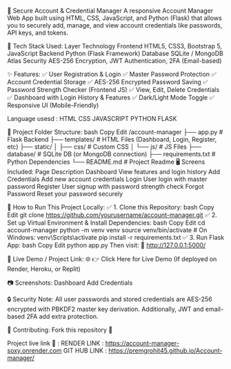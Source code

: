 🔐 Secure Account & Credential Manager
A responsive Account Manager Web App built using HTML, CSS, JavaScript, and Python (Flask) that allows you to securely add, manage, and view account credentials like passwords, API keys, and tokens.

🧰 Tech Stack Used:
Layer	Technology
Frontend	HTML5, CSS3, Bootstrap 5, JavaScript
Backend	Python (Flask Framework)
Database	SQLite / MongoDB Atlas
Security	AES-256 Encryption, JWT Authentication, 2FA (Email-based)

✨ Features:
✅ User Registration & Login
✅ Master Password Protection
✅ Account Credential Storage
✅ AES-256 Encrypted Password Saving
✅ Password Strength Checker (Frontend JS)
✅ View, Edit, Delete Credentials
✅ Dashboard with Login History & Features
✅ Dark/Light Mode Toggle
✅ Responsive UI (Mobile-Friendly)

Language usesd :
HTML
CSS
JAVASCRIPT
PYTHON FLASK

📌 Project Folder Structure:
bash
Copy
Edit
/account-manager
├── app.py                  # Flask Backend
├── templates/              # HTML Files (Dashboard, Login, Register, etc)
├── static/
│   ├── css/                # Custom CSS
│   └── js/                 # JS Files
├── database/               # SQLite DB (or MongoDB connection)
├── requirements.txt        # Python Dependencies
└── README.md               # Project Readme
🖥 Screens Included:
Page	Description
Dashboard	View features and login history
Add Credentials	Add new account credentials
Login	User login with master password
Register	User signup with password strength check
Forgot Password	Reset your password securely

🚀 How to Run This Project Locally:
✅ 1. Clone this Repository:
bash
Copy
Edit
git clone https://github.com/yourusername/account-manager.git
✅ 2. Set up Virtual Environment & Install Dependencies:
bash
Copy
Edit
cd account-manager
python -m venv venv
source venv/bin/activate   # On Windows: venv\Scripts\activate
pip install -r requirements.txt
✅ 3. Run Flask App:
bash
Copy
Edit
python app.py
Then visit:
📡 http://127.0.0.1:5000/

📝 Live Demo / Project Link:
🌐 👉 Click Here for Live Demo
(If deployed on Render, Heroku, or Replit)

📷 Screenshots:
Dashboard	Add Credentials

🔒 Security Note:
All user passwords and stored credentials are AES-256 encrypted with PBKDF2 master key derivation. Additionally, JWT and email-based 2FA add extra protection.

🤝 Contributing:
Fork this repository 🍴

Project live link 🔗 :
RENDER LINK : 
https://account-manager-soxy.onrender.com
GIT HUB LINK :
https://premgrohit45.github.io/Account-manager/



